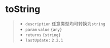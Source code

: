 # toString

> - `description` 任意类型均可转换为`string`
> - `param` `value` `{any}`
> - `returns` `{string}`
> - `lastUpdate:` `2.2.1`
